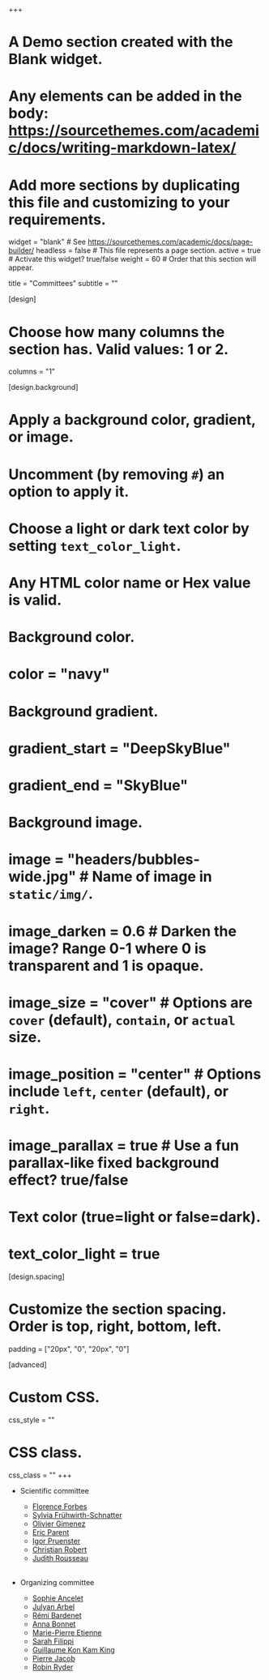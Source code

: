 +++
# A Demo section created with the Blank widget.
# Any elements can be added in the body: https://sourcethemes.com/academic/docs/writing-markdown-latex/
# Add more sections by duplicating this file and customizing to your requirements.

widget = "blank"  # See https://sourcethemes.com/academic/docs/page-builder/
headless = false  # This file represents a page section.
active = true  # Activate this widget? true/false
weight = 60  # Order that this section will appear.

title = "Committees"
subtitle = ""

[design]
  # Choose how many columns the section has. Valid values: 1 or 2.
  columns = "1"

[design.background]
  # Apply a background color, gradient, or image.
  #   Uncomment (by removing `#`) an option to apply it.
  #   Choose a light or dark text color by setting `text_color_light`.
  #   Any HTML color name or Hex value is valid.

  # Background color.
  # color = "navy"
  
  # Background gradient.
  # gradient_start = "DeepSkyBlue"
  # gradient_end = "SkyBlue"
  
  # Background image.
  # image = "headers/bubbles-wide.jpg"  # Name of image in `static/img/`.
  # image_darken = 0.6  # Darken the image? Range 0-1 where 0 is transparent and 1 is opaque.
  # image_size = "cover"  #  Options are `cover` (default), `contain`, or `actual` size.
  # image_position = "center"  # Options include `left`, `center` (default), or `right`.
  # image_parallax = true  # Use a fun parallax-like fixed background effect? true/false

  # Text color (true=light or false=dark).
  # text_color_light = true

[design.spacing]
  # Customize the section spacing. Order is top, right, bottom, left.
  padding = ["20px", "0", "20px", "0"]

[advanced]
 # Custom CSS. 
 css_style = ""
 
 # CSS class.
 css_class = ""
+++

- Scientific committee
  - [Florence Forbes](http://mistis.inrialpes.fr/people/forbes/)
  - [Sylvia Frühwirth-Schnatter](https://statmath.wu.ac.at/~fruehwirth/)
  - [Olivier Gimenez](https://oliviergimenez.github.io/)
  - [Eric Parent](https://www6.inrae.fr/mia-paris/Equipes/Membres/Eric-Parent)
  - [Igor Pruenster](https://mypage.unibocconi.eu/igorpruenster/)
  - [Christian Robert](https://www.ceremade.dauphine.fr/~xian/)
  - [Judith Rousseau](https://www.ceremade.dauphine.fr/~rousseau/)
  
  <br>
  
- Organizing committee
  - [Sophie Ancelet](https://fr.linkedin.com/in/ancelet-sophie-74a9baa1)
  - [Julyan Arbel](https://www.julyanarbel.com/)
  - [Rémi Bardenet](https://rbardenet.github.io/)
  - [Anna Bonnet](https://anna.biogeek.land/)
  - [Marie-Pierre Etienne](https://marieetienne.github.io/)
  - [Sarah Filippi](https://www.imperial.ac.uk/people/s.filippi)
  - [Guillaume Kon Kam King](https://sites.google.com/site/guillaumekonkamking/)
  - [Pierre Jacob](https://sites.google.com/site/pierrejacob/)
  - [Robin Ryder](https://sites.google.com/site/robryd/)
